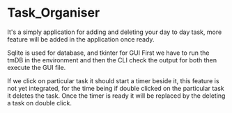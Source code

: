 # Task_Organiser

It's a simply application for adding and deleting your day to day task, more feature will be added in the application once ready.

Sqlite is used for database, and tkinter for GUI First we have to run the tmDB in the environment and then the CLI check the output for both then execute the GUI file.

If we click on particular task it should start a timer beside it, this feature is not yet integrated, for the time being if double clicked on the particular task it deletes the task. Once the timer is ready it will be replaced by the deleting a task on double click.
